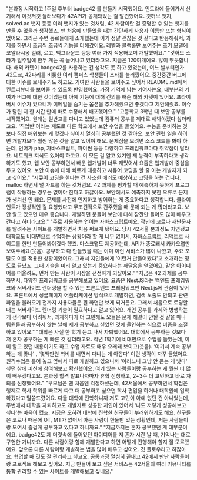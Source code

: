 "본과정 시작하고 1주일 후부터
badge42
를 만들기 시작했어요. 인트라에 들어가서 신기해서 이것저것 둘러보다가 42API가 공개돼있는 걸 발견했어요. 깃허브 뱃지, solved.ac 뱃지 등등 여러 뱃지가 있는 것처럼, 42 사람이란 걸 증명할 수 있는 뱃지를 만들 수 없을까 생각했죠. 맨 처음에 만들었을 때는 간단하게 사용자 이름만 뜨는 형식이었어요. 그리곤 주변 동료들에게 소개했는데 이거 정말 괜찮은 것 같다고 반응해줘서, 과제를 하면서 조금씩 조금씩 기능을 더해갔어요. 레벨과 블랙홀만 보여주는 초기 모델에 코알라시옹 컬러, 로고, 백그라운드 등등 여러 가지 적용해보며 개발했어요."
"깃허브 스타가 일주일에 한두 개는 꼭 늘어나고 있더라고요. 지금은 120여개에요. 많이 뿌듯합니다. 해외 카뎃이 badge42를 사용하는 건 생각도 못 하고 있었는데, 어느 날부터인가 42도쿄, 42파리를 비롯한 여러 캠퍼스 학생들이 스타를 눌러줬어요. 중간중간 버그에 대한 이슈를 보내주기도 하고요. 기여한 사람들을 보여주고 싶어서 README.md에서 컨트리뷰터를 보여줄 수 있도록 반영했어요. 가장 기억에 남는 기여자는요, 대부분의 기여가 버그에 대한 것이었는데 아예 기능에 대해 건의를 해준 해외 카뎃이 있어요. 프라이버시 이슈가 있으니까 이메일을 숨기는 옵션을 추가해줬으면 좋겠다고 제안해줬죠. 이슈가 달린 지 한 시간 만에 바로 수정해서 배포했어요."
"고등학교 3학년 때 보안 공부를 시작했어요. 원래는 일반고를 다니고 있었는데 컴퓨터 공부를 제대로 해봐야겠다 싶더라고요. ‘직업반'이라는 제도로 다른 학교에서 보안 수업을 들었어요. 수능을 준비하는 것보다 직접 배워보는 게 맞겠다 싶어서 열심히 공부했던 것 같아요. 보안 관련 일을 하려면 개발자보다 훨씬 많은 것을 알고 있어야 해요. 문제점을 보려면 소스 코드를 봐야 하는데, 언어가 php, 자바스크립트, 파이썬 등등 다양하고 프레임워크마다 취약점이 달라요. 네트워크 지식도 있어야 하고요. 이 모든 걸 알고 있기엔 제 능력이 부족하다고 생각하기도 했고, 웹 보안 공부하면서 배운 웹개발이 너무 재밌어서 요즘은 웹개발에 중심을 두고 있어요. 보안 이슈에 대해 빠르게 대응하고 시큐어 코딩을 할 줄 아는 개발자가 되고 싶어요."
"시큐어 코딩을 한다는 건 사소한 에러도 예상하고 코딩을 하는 겁니다. malloc 하면서 널 가드를 하는 것처럼요. 42 과제를 평가할 때 예측하지 못하게 프로그램이 작동하는 경우는 없어야 한다고 하잖아요. 보안에서도 예측하지 못한 오류로 문제가 생겨선 안 돼요. 문제를 사전에 인지하고 방어하는 게 중요하다고 생각합니다. 클라이언트가 정상적인 걸 요청했다고 무조건적으로 간주했을 때 문제 되는 게 많더라고요. 보안 알고 있으면 매우 좋습니다. 개발하던 분들이 보안에 대해 잠깐만 들어도 많이 배우고 간다고 하더라고요."
"주로 사용하는 언어는 자바스크립트예요. 작년에 코로나 재난문자를 알려주는 사이트를 개발하면서 처음 써보게 됐어요. 당시 42서울 본과정도 지연됐고 대학교도 비대면으로 수업하는 상황이라 할 게 너무 없어서, 자바스크립트, 리액트로 사이트를 한번 만들어봐야겠다 했죠. 마스크맵도 제공하는데, API가 종료돼서 카카오맵만 보여주네요(웃음). 공부하고 다 만들었을 때는 이미 이런 서비스가 많이 나왔고, 주요 포탈도 이를 적용한 상황이었어요. 그래서 지인들에게 ‘이런거 만들어봤다'고 소개하는 정도로 끝났죠. 그때 기술을 미리 알고 있는게 중요하다는 깨달음을 얻었어요. 같은 아이디어를 떠올려도, 먼저 만든 사람이 시장을 선점하게 되잖아요."
"지금은 42 과제를 공부하면서, 다양한 프레임워크를 공부해보고 있어요. 요즘은 NestJS라는 백엔드 프레임워크와 서버사이드 렌더링을 할 수 있는 프론트엔드 프레임워크인 Next.js에 관심이 있어요. 프론트에서 싱글페이지 어플리케이션 방식으로 개발하면, 검색 노출도 안되고 관련 파일을 불러오기 전까지 사용자들은 흰 화면만 보게 되거든요. 그래서 처음으로 로딩할 때는 서버사이드 렌더링 기술이 필요하다고 알고 있어요. 개인 공부를 과제와 병행하는 게 생각보다 어려워서, 과제하다가 더 고민해도 오늘은 문제 해결이 안될 것 같을 때나 팀원들과 공부하지 않는 날에 제가 공부하고 싶었던 것에 올인하는 식으로 비중을 조절하고 있어요."
"대학은 사실 한 학기 듣고 나서 자퇴했어요. 대학에서 공부하는 것보다 저 혼자 공부하는 게 빠른 것 같더라고요. 작년 1학기에 비대면으로 수업을 들었는데, 이미 알고 있던 내용이기도 하고 수업 자료도 매우 오래돼 보이고(웃음). ‘여기서 계속 공부하는 게 맞나' , ‘몇백만원 학비를 내면서 다니는 게 아깝다' 이런 생각이 자꾸 들었어요. 원격수업은 틀어 놓고 옆에서 따로 개발하고 있으니까 ‘이러느니 그냥 안 듣는 게 낫다' 싶던 참에 피신에 참여해보고 확신했어요. 여기 있는 사람들이랑 공부하는 게 훨씬 더 많이 배우겠다고요. 본과정 합격 발표나자마자 휴학 신청하고, 2~3주 더 고민하고 바로 자퇴를 신청했어요."
"부모님은 맨 처음엔 걱정하셨는데, 42서울에서 공부하면서 학점은행제로 학사 학위를 빠르게 따고 더 공부하고 싶으면 학사 편입을 하거나 대학원에 입학하겠다고 말씀드렸어요. 다들 대학에 진학하니까 저도 고민이 아예 없던 건 아니었는데, 주변에서 대학을 자퇴하고도 개발자로 성공한 지인이 있어서 ‘나도 저렇게 성공해보고 싶다'는 마음이 컸죠. 지금은 오히려 대학에 진학한 친구들이 부러워하기도 해요. 친구들은 코로나 때문에 OT, MT가 없어서 아는 사람이 한둘만 있는 상황인데, 저는 사람들이랑 모여서 즐겁게 공부하고 있다고 하니까요."
"지금까지는 혼자 공부했던 게 대부분이에요. badge42도 제 머릿속에 들어있던 아이디어를 저 혼자 시간 날 때, 기억나는 대로 구현한 거니까요. 다른 사람이랑 함께 개발한다고 하면 어떻게 진행해야 할지 잘 모르겠어요. 앞으론 다른 사람이랑 개발하는 법을 많이 배우고 싶어요. 깃 플로우라고 하잖아요. 협업할 때 깃도 잘 관리하고 싶고요. 공통과정 열심히 끝내고 42에서 만난 사람들이랑 프로젝트 해보고 싶어요. 지금 만들어 보고 싶은 서비스는 42서울의 여러 커뮤니티를 통합 관리할 수 있는 사이트를 개발해보고 싶네요."
